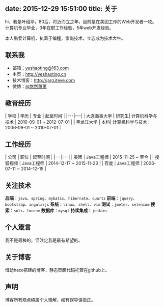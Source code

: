 
date: 2015-12-29 15:51:00
title: 关于
---

hi，我是叶绍亭，80后，将近而立之年，目前是在美团工作的Web开发者一枚。
计算机专业毕业，3年在职工作经验，5年web开发经验。

本人酷爱计算机，执着于编程，崇尚技术，立志成为技术大牛。


## 联系我
 - 邮箱：[yeshaoting@163.com](mailto:yeshaoting@163.com)
 - 主页：http://yeshaoting.cn
 - 技术博客：http://jarg.iteye.com
 - 微博：[@悠然萧萧](http://weibo.com/jarg)


## 教育经历
| 学校 | 学历 | 专业 | 起至时间 |
|---|---|
| 大连海事大学 | 研究生| 计算机科学与技术 | 2010-09-01 ~ 2012-07-01 |
| 黑龙江大学 | 本科| 计算机科学与技术 | 2006-09-01 ~ 2010-07-01 |


## 工作经历
| 公司 | 职位 | 起至时间 |
|---|---|
| 美团 | Java工程师 | 2015-11-25 ~ 至今 |
| 搜狐视频 | Java工程师 | 2014-12-17 ~ 2015-11-23 |
| 百度 | Java工程师 | 2006-07-11 ~ 2014-12-15 |


## 关注技术
**后端**：`java`、`spring`、`mybatis`、`hibernate`、`quartz`
**前端**：`jquery`、`bootstrap`、`angularjs`
**系统**：`linux`、`shell`、`vim`
**测试**：`jmeter`、`selenium`
**搜索**：`solr`、`lucene`
**数据库**：`mysql`
**持续集成**：`jenkins`


## 个人箴言
我不是最棒的，但注定我是最有希望的。


## 关于博客
借助hexo搭建的博客，静态页面代码托管在github上。


## 声明
博客所有观点纯属个人理解，如有误导请指正。

